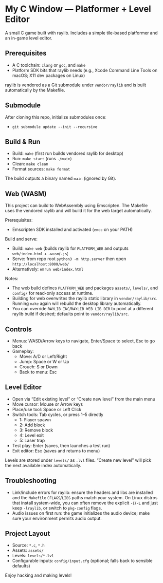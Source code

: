 # My C Window — Platformer + Level Editor

A small C game built with raylib. Includes a simple tile-based platformer and an in-game level editor.

## Prerequisites

- A C toolchain: `clang` or `gcc`, and `make`
- Platform SDK bits that raylib needs (e.g., Xcode Command Line Tools on macOS; X11 dev packages on Linux)

raylib is vendored as a Git submodule under `vendor/raylib` and is built automatically by the Makefile.

## Submodule

After cloning this repo, initialize submodules once:

- `git submodule update --init --recursive`

## Build & Run

- Build: `make` (first run builds vendored raylib for desktop)
- Run: `make start` (runs `./main`)
- Clean: `make clean`
- Format sources: `make format`

The build outputs a binary named `main` (ignored by Git).

## Web (WASM)

This project can build to WebAssembly using Emscripten. The Makefile uses the vendored raylib and will build it for the web target automatically.

Prerequisites:

- Emscripten SDK installed and activated (`emcc` on your PATH)

Build and serve:

- Build: `make web` (builds raylib for `PLATFORM_WEB` and outputs `web/index.html` + `.wasm`/`.js`)
- Serve: from repo root `python3 -m http.server` then open `http://localhost:8000/web/`
- Alternatively: `emrun web/index.html`

Notes:

- The web build defines `PLATFORM_WEB` and packages `assets/`, `levels/`, and `config/` for read-only access at runtime.
- Building for web overwrites the raylib static library in `vendor/raylib/src`. Running `make` again will rebuild the desktop library automatically.
- You can override `RAYLIB_INC`/`RAYLIB_WEB_LIB_DIR` to point at a different raylib build if desired; defaults point to `vendor/raylib/src`.

## Controls

- Menus: WASD/Arrow keys to navigate, Enter/Space to select, Esc to go back
- Gameplay:
  - Move: A/D or Left/Right
  - Jump: Space or W or Up
  - Crouch: S or Down
  - Back to menu: Esc

## Level Editor

- Open via “Edit existing level” or “Create new level” from the main menu
- Move cursor: Mouse or Arrow keys
- Place/use tool: Space or Left Click
- Switch tools: Tab cycles, or press 1–5 directly
  - 1: Player spawn
  - 2: Add block
  - 3: Remove block
  - 4: Level exit
  - 5: Laser trap
- Test play: Enter (saves, then launches a test run)
- Exit editor: Esc (saves and returns to menu)

Levels are stored under `levels/` as `.lvl` files. “Create new level” will pick the next available index automatically.

## Troubleshooting

- Link/include errors for raylib: ensure the headers and libs are installed and the `Makefile` `CFLAGS`/`LIBS` paths match your system. On Linux distros that install system-wide, you can often remove the explicit `-I`/`-L` and just keep `-lraylib`, or switch to `pkg-config` flags.
- Audio issues on first run: the game initializes the audio device; make sure your environment permits audio output.

## Project Layout

- Source: `*.c`, `*.h`
- Assets: `assets/`
- Levels: `levels/*.lvl`
- Configurable inputs: `config/input.cfg` (optional; falls back to sensible defaults)

Enjoy hacking and making levels!
